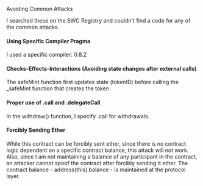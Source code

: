 Avoiding Common Attacks

I searched these on the SWC Registry and couldn't find a code for any of the common attacks. 

#### Using Specific Compiler Pragma 
I used a specific compiler: 0.8.2

#### Checks-Effects-Interactions (Avoiding state changes after external calls)
The safeMint function first updates state (tokenID) before calling the _safeMint function that creates the token.

#### Proper use of .call and .delegateCall
In the withdraw() function, I specify .call for withdrawals.

#### Forcibly Sending Ether
While this contract can be forcibly sent ether, since there is no contract logic dependent on a specific contract balance, this attack will not work. Also, since I am not maintaining a balance of any participant in the contract, an attacker cannot spoof the contract after forcibly sending it ether. The contract balance - address(this).balance - is maintained at the protocol layer.

